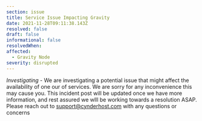 ```yaml
---
section: issue
title: Service Issue Impacting Gravity
date: 2021-11-28T09:11:38.143Z
resolved: false
draft: false
informational: false
resolvedWhen: 
affected:
  - Gravity Node
severity: disrupted
---
```

*Investigating* - We are investigating a potential issue that might affect the availability of one our of services. We are sorry for any inconvenience this may cause you. This incident post will be updated once we have more information, and rest assured we wlll be working towards a resolution ASAP. Please reach out to support@cynderhost.com with any questions or concerns

